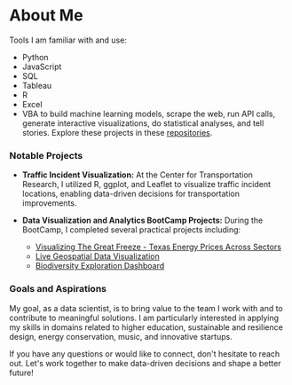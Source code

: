 # About Me

Tools I am familiar with and use:
- Python
- JavaScript
- SQL
- Tableau
- R
- Excel
- VBA
to build machine learning models, scrape the web, run API calls, generate interactive visualizations, do statistical analyses, and tell stories. Explore these projects in these [repositories](https://github.com/robert-z-lehr?tab=repositories).

### Notable Projects

- **Traffic Incident Visualization:** At the Center for Transportation Research, I utilized R, ggplot, and Leaflet to visualize traffic incident locations, enabling data-driven decisions for transportation improvements.

- **Data Visualization and Analytics BootCamp Projects:** During the BootCamp, I completed several practical projects including:
  - [Visualizing The Great Freeze - Texas Energy Prices Across Sectors](https://github.com/robert-z-lehr/Visualizing-The-Great-Freeze-Texas-Energy-Prices)
  - [Live Geospatial Data Visualization](https://github.com/robert-z-lehr/Live-Geospatial-Data-Visualization)
  - [Biodiversity Exploration Dashboard](https://github.com/robert-z-lehr/Biodiversity-Exploration-Dashboard)

### Goals and Aspirations

My goal, as a data scientist, is to bring value to the team I work with and to contribute to meaningful solutions. I am particularly interested in applying my skills in domains related to higher education, sustainable and resilience design, energy conservation, music, and innovative startups.

If you have any questions or would like to connect, don't hesitate to reach out. Let's work together to make data-driven decisions and shape a better future!
